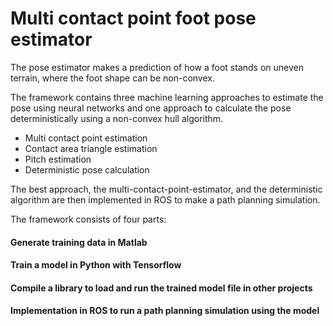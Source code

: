 # Multi contact point foot pose estimator

The pose estimator makes a prediction of how a foot stands on uneven terrain, where the foot shape can be non-convex.

The framework contains three machine learning approaches to estimate the pose using neural networks and one approach to calculate the pose deterministically using a non-convex hull algorithm.

+ Multi contact point estimation
+ Contact area triangle estimation
+ Pitch estimation
+ Deterministic pose calculation

The best approach, the multi-contact-point-estimator, and the deterministic algorithm are then implemented in ROS to make a path planning simulation.

The framework consists of four parts:

#### Generate training data in Matlab

#### Train a model in Python with Tensorflow

#### Compile a library to load and run the trained model file in other projects

#### Implementation in ROS to run a path planning simulation using the model


